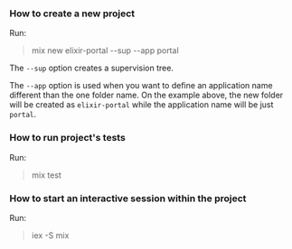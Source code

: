 ### How to create a new project

Run:

> mix new elixir-portal --sup --app portal

The `--sup` option creates a supervision tree.

The `--app` option is used when you want to define an application name different than the one folder name.
On the example above, the new folder will be created as `elixir-portal` while the application name will be just `portal`.

### How to run project's tests

Run:

> mix test

### How to start an interactive session within the project

Run:

> iex -S mix